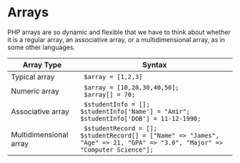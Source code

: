 # **Arrays**

PHP arrays are so dynamic and flexible that we have to think about whether it is a regular array, an associative array, or a multidimensional array, as in some other languages.

Array Type | Syntax
------------ | -------------
Typical array| ``` $array = [1,2,3]```
Numeric array | ``` $array = [10,20,30,40,50];```<br> ``` $array[] = 70;```
Associative array | ``` $studentInfo = [];```<br> ```$studentInfo['Name'] = "Amir";```<br>```$studentInfo['DOB'] = 11-12-1990;```
Multidimensional array | ``` $studentRecord = [];```<br> ```$studentRecord[] = ["Name" => "James", "Age" => 21, "GPA" => "3.0", "Major" => "Computer Science"];```
